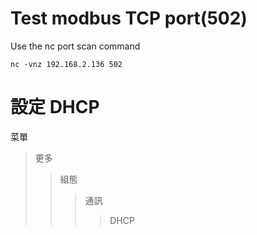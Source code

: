 
Test modbus TCP port(502) 
=======

Use the nc port scan command
```
nc -vnz 192.168.2.136 502
```

設定 DHCP 
======

菜單    
> 更多    
>> 組態     
>>> 通訊
>>>> DHCP




